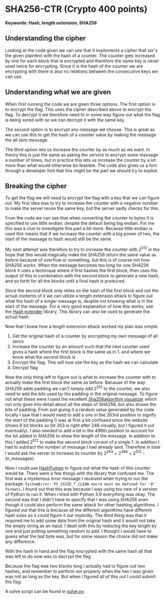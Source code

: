 # SHA256-CTR (Crypto 400 points)
**Keywords: Hash, length extension, SHA256**

## Understanding the cipher

Looking at the code given we can see that it implements a cipher that xor's the given plaintext with the hash of a counter. The counter gets increased by one for each block that is encrypted and therefore the same key is never used twice for encrypting. Since it is the hash of the counter we are encrypting with there is also no relations between the consecutive keys we can use.

## Understanding what we are given

When first running the code we are given three options. The first option is to encrypt the flag. This uses the cipher described above to encrypt the flag. To decrypt it we therefore need to in some way figure out what the flag is being xored with so we can decrypt it with the same key.

The second option is to encrypt any message we choose. This is great as we can use this to get the hash of a counter value by making the message the all zero message.

The third option lets us increase the counter by as much as we want. In theory this is just the same as asking the service to encrypt some message a number of times, but in practice this lets us increase the counter by a lot more than what would otherwise be feasible. The code also gives us a hint through a developer hint that this might be the part we should try to exploit.

## Breaking the cipher

To get the flag we will need to encrypt the flag with a key that we can figure out. My first idea was to try to increase the counter with a negative number to make the server reuse the same key, but the server sadly checks for this.

From the code we can see that when converting the counter to bytes it is specified to use little endian, despite the default being big endian. For me this was a clue to investigate this part a bit more. Because little endian is used this means that if we increase the counter with a big power of two, the start of the message to hash would still be the same.

My next attempt was therefore to try to increase the counter with 2<sup>512</sup> in the hope that this would magically make the SHA256 return the same value as before because of overflow or something, but this is of course not how SHA256 works. When the message becomes too long for one SHA256 block it uses a techinque where it first hashes the first block, then uses the output of this in combination with the second block to generate a new hash, and so forth for all the blocks until a final hash is produced.

Since the second block only relies on the hash of the first block and not the actual contents of it we can utilize a length extension attack to figure out what the hash of a longer message is, despite not knowing what is in the start of the message. For a very good explanation of how this works, see the [Hash extender](https://github.com/iagox86/hash_extender) library. This library can also be used to generate the actual hash.

Now that I knew how a length extension attack worked my plan was simple. 
1. Get the original hash of a counter by encrypting my own message of all zeros
2. Increase the counter by an amount such that the next counter used gives a hash where the first block is the same as in 1. and where we know what the second block is
3. Encrypt the flag. This will now use the key as the hash we can calculate
4. Decrypt flag

Now the only thing left to figure out is what to increase the counter with to actually make the first block the same as before. Because of the way SHA256 adds padding we can't simply add 2<sup>512</sup> to the counter, we also need to add the bits used by the padding in the original message. To figure out what these were I used the excellent [Sha256algorithm visualizer](https://sha256algorithm.com/) which not only goes into detail about all the steps of SHA256, but also shows the bits of padding. From just giving it a random value generated by the code locally I saw that I would need to add a one in the 263rd position to signify the start of the padding (I was at first a bit confused since the website shows 8 bit blocks so bit 263 is right after 248 visually, but I figured it out eventually). I also needed to add a bit in the 496th position to account for the bit added in SHA256 to show the length of the message. In addition to this I added 2<sup>512</sup> to make the second block consist of a single 1. In addition I had to subtract the number of message I had already sent. Therefore in total I would ask the server to increase its counter by 2<sup>263</sup> + 2<sup>496</sup> + 2<sup>512</sup> - (n_messages).

Now I could use [HashPumpy](https://pypi.org/project/hashpumpy/) to figure out what the hash of this counter would be. There were a few things with the library that confused me. The first was a mysterious error message I received when trying to run the package. `SystemError: PY_SSIZE_T_CLEAN macro must be defined for '#' formats`. I found out that this was because I was using too new of a version of Python to run it. When I tried with Python 3.9 everything was okay. The second was that I didn't have to specify that I was using SHA256 even though it could also perform the same attack for other hashing algorithms. I figured out that this is because all the different algorithms have different hash sizes so it could figure it out implicitly. The third thing was that it required me to add some data from the original hash and it would not take the empty string as an input. I dealt with this by reducing the key length by one and just putting something random to add. I thought I would have to guess what the last byte was, but for some reason the choice did not make any difference.

With the hash in hand and the flag encrypted with the same hash all that was left to do now was to decrypt the flag.

Because the flag was two blocks long I actually had to figure out two hashes, and remember to perform xor properly when the hex I was given was not as long as the key. But when I figured all of this out I could submit the flag.

A solve script can be found in [solve.py](solve.py)